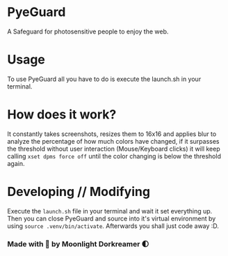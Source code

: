# PyeGuard
A Safeguard for photosensitive people to enjoy the web.

# Usage
To use PyeGuard all you have to do is execute the launch.sh in your terminal.

# How does it work?
It constantly takes screenshots, resizes them to 16x16 and applies blur to analyze the percentage of how much colors have changed, if it surpasses the threshold without user interaction (Mouse/Keyboard clicks) it will keep calling `xset dpms force off` until the color changing is below the threshold again.

# Developing // Modifying
Execute the `launch.sh` file in your terminal and wait it set everything up. Then you can close PyeGuard and source into it's virtual environment by using `source .venv/bin/activate`. Afterwards you shall just code away :D.

### Made with 💜 by Moonlight Dorkreamer 🌓
